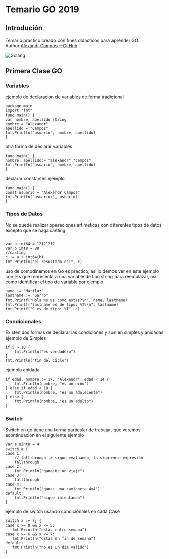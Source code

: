 # Temario GO 2019

## Introdución

Temario practico creado con fines didacticos para aprender GO. 
Author:[Alexandr Campos --GitHub](https://github.com/alexandr28?tab=repositories)

![Golang](https://cdn-images-1.medium.com/max/2400/1*30aoNxlSnaYrLhBT0O1lzw.png)

## Primera Clase GO

### Variables

ejemplo de declaración de variables  de forma tradicional

```
package main
import "fmt"
func main() {
var nombre, apellido string
nombre = "Alexandr"
apellido = "Campos"
fmt.Println("usuario", nombre, apellido)
}
```

otra forma de declarar variables
```
func main() {
nombre, apellido:= "alexandr" "campos"
fmt.Println("usuario", nombre, apellido)
}
```

declarar constantes ejemplo

```
func main() {
const usuario = "Alexandr Campos"
fmt.Println("usuario:", usuario)
}
```

### Tipos de Datos

No se puede realizar operaciones artimeticas con diferentes tipos de datos excepto que se haga casting

```

var a int64 = 12121212
var b int8 = 88
//casting
c := a + int64(b)
fmt.Println("el resultado es:", c)
```

uso de comodinemos en Go es practico, asi lo demos ver en este ejemplo con %s que representa a una variable de tipo string para reemplazar, asi como identificar el tipo de variable por ejemplo

```
name := "Mariluz"
lastname := "Garro"
fmt.Printf("Hola %s %s como estas?\n", name, lastname)
fmt.Printf("lastname es de tipo: %T\\n", lastname)
fmt.Printf("C es de tipo: %T", c)
```
### Condicionales
Existen dos formas de declarar las condiciones y son en simples y anidadas
ejemplo de Simples
```
if 5 > 10 {
    fmt.Println("es verdadero")
}
fmt.Println("fin del ciclo")
```
ejemplo anidada
```
if edad, nombre := 17, "Alexandr"; edad < 14 {
    fmt.Println(nombre, "es un niño")
} else if edad < 18 {
    fmt.Println(nombre, "es un adolecente")
} else {
    fmt.Println(nombre, "es un adulto")
}
```
### Switch
Switch en go tiene una forma particular de trabajar, que veremos acontinuación en el siguiente ejemplo
```
var a uint8 = 4
switch a {
case 1:
    // fallthrough -> sigue evaluando, la siguiente expresión
    fallthrough
case 2:
    fmt.Println("ganaste un viaje")
case 3:
    fallthrough
case 4:
    fmt.Println("ganas una camioneta 4x4")
default:
    fmt.Println("sigue intentando")
}
```
 ejemplo de switch usando condicionales en cada Case
 ```
switch x := 7; {
case x >= 0 && x <= 5:
    fmt.Println("estas entre semana")
case x >= 6 && x <= 7:
    fmt.Println("estas en fin de semana")
default:
    fmt.Println("no es un dia valido")
} 
 ```